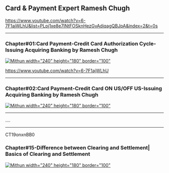 
## Card & Payment Expert Ramesh Chugh

https://www.youtube.com/watch?v=6-7F1ajWLhU&list=PLpj1xe8e7lNtFOSknHezGvAdiqagQBJpA&index=2&t=0s

----



### Chapter#01:Card Payment-Credit Card Authorization Cycle-Issuing Acquiring Banking by Ramesh Chugh


[![Mithun width="240" height="180" border="100"](https://img.youtube.com/vi/6-7F1ajWLhU/0.jpg)](https://www.youtube.com/watch?v=6-7F1ajWLhU)

https://www.youtube.com/watch?v=6-7F1ajWLhU

----
### Chapter#02:Card Payment-Credit Card ON US/OFF US-Issuing Acquiring Banking by Ramesh Chugh


[![Mithun width="240" height="180" border="100"](https://img.youtube.com/vi/Y8n4G0NiXoM/0.jpg)](https://www.youtube.com/watch?v=Y8n4G0NiXoM)

----
....


-----
CT19onxnBB0

### Chapter#15-Difference between Clearing and Settlement| Basics of Clearing and Settlement


[![Mithun width="240" height="180" border="100"](https://img.youtube.com/vi/CT19onxnBB0/0.jpg)](https://www.youtube.com/watch?v=CT19onxnBB0)